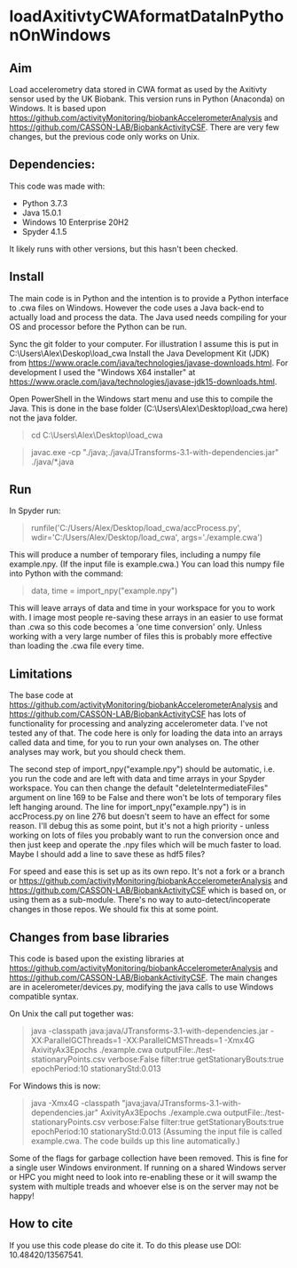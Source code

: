 # loadAxitivtyCWAformatDataInPythonOnWindows

## Aim
Load accelerometry data stored in CWA format as used by the Axitivty sensor used by the UK Biobank. This version runs in Python (Anaconda) on Windows. It is based upon https://github.com/activityMonitoring/biobankAccelerometerAnalysis and 
https://github.com/CASSON-LAB/BiobankActivityCSF. There are very few changes, but the previous code only works on Unix.

## Dependencies:
This code was made with:
- Python 3.7.3
- Java 15.0.1
- Windows 10 Enterprise 20H2
- Spyder 4.1.5

It likely runs with other versions, but this hasn't been checked. 

## Install
The main code is in Python and the intention is to provide a Python interface to .cwa files on Windows. However the code uses a Java back-end to actually load and process the data. The Java used needs compiling for your OS and processor before the Python can be run. 

Sync the git folder to your computer. For illustration I assume this is put in C:\Users\Alex\Deskop\load_cwa
Install the Java Development Kit (JDK) from https://www.oracle.com/java/technologies/javase-downloads.html. For development I used the "Windows X64 installer" at https://www.oracle.com/java/technologies/javase-jdk15-downloads.html.

Open PowerShell in the Windows start menu and use this to compile the Java. This is done in the base folder (C:\Users\Alex\Desktop\load_cwa here) not the java folder.
  > cd C:\Users\Alex\Desktop\load_cwa
  
  > javac.exe -cp "./java;./java/JTransforms-3.1-with-dependencies.jar" ./java/*.java

## Run
In Spyder run:
  > runfile('C:/Users/Alex/Desktop/load_cwa/accProcess.py', wdir='C:/Users/Alex/Desktop/load_cwa', args='./example.cwa') 

This will produce a number of temporary files, including a numpy file example.npy. (If the input file is example.cwa.) You can load this numpy file into Python with the command:
  > data, time = import_npy("example.npy")

This will leave arrays of data and time in your workspace for you to work with. I image most people re-saving these arrays in an easier to use format than .cwa so this code becomes a 'one time conversion' only. Unless working with a very large number of files this is probably more effective than loading the .cwa file every time. 

## Limitations
The base code at https://github.com/activityMonitoring/biobankAccelerometerAnalysis and 
https://github.com/CASSON-LAB/BiobankActivityCSF has lots of functionality for processing and analyzing accelerometer data. I've not tested any of that. The code here is only for loading the data into an arrays called data and time, for you to run your own analyses on. The other analyses may work, but you should check them. 

The second step of import_npy("example.npy") should be automatic, i.e. you run the code and are left with data and time arrays in your Spyder workspace. You can then change the default "deleteIntermediateFiles" argument on line 169 to be False and there won't be lots of temporary files left hanging around. The line for import_npy("example.npy") is in accProcess.py on line 276 but doesn't seem to have an effect for some reason. I'll debug this as some point, but it's not a high priority - unless working on lots of files you probably want to run the conversion once and then just keep and operate the .npy files which will be much faster to load. Maybe I should add a line to save these as hdf5 files? 

For speed and ease this is set up as its own repo. It's not a fork or a branch or https://github.com/activityMonitoring/biobankAccelerometerAnalysis and 
https://github.com/CASSON-LAB/BiobankActivityCSF which is based on, or using them as a sub-module. There's no way to auto-detect/incoperate changes in those repos. We should fix this at some point. 
  
## Changes from base libraries
This code is based upon the existing libraries at https://github.com/activityMonitoring/biobankAccelerometerAnalysis and 
https://github.com/CASSON-LAB/BiobankActivityCSF. The main changes are in acelerometer/devices.py, modifying the java calls to use Windows compatible syntax. 

On Unix the call put together was:
  > java -classpath java:java/JTransforms-3.1-with-dependencies.jar -XX:ParallelGCThreads=1 -XX:ParallelCMSThreads=1 -Xmx4G AxivityAx3Epochs ./example.cwa outputFile:./test-stationaryPoints.csv verbose:False filter:true getStationaryBouts:true epochPeriod:10 stationaryStd:0.013

For Windows this is now: 
  > java -Xmx4G -classpath "java;java/JTransforms-3.1-with-dependencies.jar" AxivityAx3Epochs ./example.cwa outputFile:./test-stationaryPoints.csv verbose:False filter:true getStationaryBouts:true epochPeriod:10 stationaryStd:0.013
(Assuming the input file is called example.cwa. The code builds up this line automatically.)

Some of the flags for garbage collection have been removed. This is fine for a single user Windows environment. If running on a shared Windows server or HPC you might need to look into re-enabling these or it will swamp the system with multiple treads and whoever else is on the server may not be happy!

## How to cite
If you use this code please do cite it. To do this please use DOI: 10.48420/13567541.
